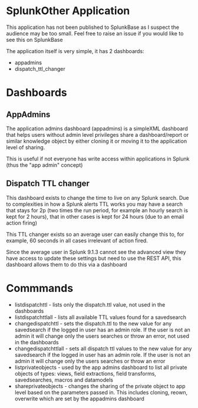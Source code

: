 # SplunkOther Application
This application has not been published to SplunkBase as I suspect the audience may be too small. Feel free to raise an issue if you would like to see this on SplunkBase

The application itself is very simple, it has 2 dashboards:
-  appadmins
-  dispatch_ttl_changer

# Dashboards
## AppAdmins
The application admins dashboard (appadmins) is a simpleXML dashboard that helps users without admin level privileges share a dashboard/report or similar knowledge object by either cloning it or moving it to the application level of sharing.

This is useful if not everyone has write access within applications in Splunk (thus the "app admin" concept)

## Dispatch TTL changer
This dashboard exists to change the time to live on any Splunk search. Due to complexities in how a Splunk alerts TTL works you may have a search that stays for 2p (two times the run period, for example an hourly search is kept for 2 hours), that in other cases is kept for 24 hours (due to an email action firing)

This TTL changer exists so an average user can easily change this to, for example, 60 seconds in all cases irrelevant of action fired.

Since the average user in Splunk 9.1.3 cannot see the advanced view they have access to update these settings but need to use the REST API, this dashboard allows them to do this via a dashboard

# Commmands
- listdispatchttl - lists only the dispatch.ttl value, not used in the dashboards
- listdispatchttlall - lists all available TTL values found for a savedsearch
- changedispatchttl - sets the dispatch.ttl to the new value for any savedsearch if the logged in user has an admin role. If the user is not an admin it will change only the users searches or throw an error, not used in the dashboards
- changedispatchttlall - sets all dispatch ttl values to the new value for any savedsearch if the logged in user has an admin role. If the user is not an admin it will change only the users searches or throw an error
- listprivateobjects - used by the app admins dashboard to list all private objects of types: views, field extractions, field transforms, savedsearches, macros and datamodels
- shareprivateobjects - changes the sharing of the private object to app level based on the parameters passed in. This includes cloning, reown, overwrite which are set by the appadmins dashboard 
